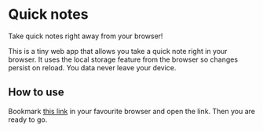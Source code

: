 # Quick notes

Take quick notes right away from your browser!

This is a tiny web app that allows you take a quick note right in your browser. It uses the local storage feature from the browser so changes persist on reload. You data never leave your device.

## How to use
Bookmark [this link](https://hex0cter.github.io/notes/) in your favourite browser and open the link. Then you are ready to go.

